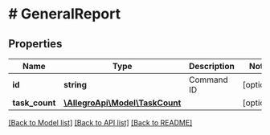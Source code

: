 # # GeneralReport

## Properties

Name | Type | Description | Notes
------------ | ------------- | ------------- | -------------
**id** | **string** | Command ID | [optional]
**task_count** | [**\AllegroApi\Model\TaskCount**](TaskCount.md) |  | [optional]

[[Back to Model list]](../../README.md#models) [[Back to API list]](../../README.md#endpoints) [[Back to README]](../../README.md)
